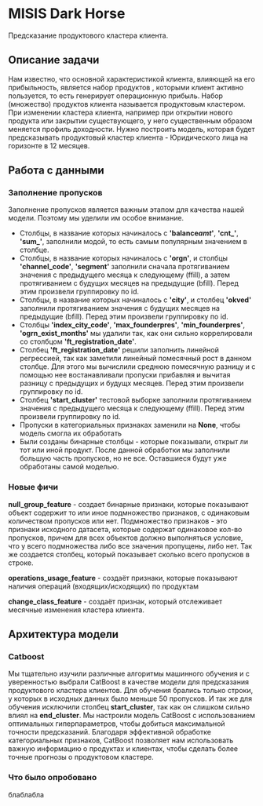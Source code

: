 # MISIS Dark Horse

Предсказание продуктового кластера клиента.

## Описание задачи

Нам известно, что основной характеристикой клиента, влияющей на его прибыльность, является набор продуктов , которыми клиент активно пользуется, то есть генерирует операционную прибыль. Набор (множество) продуктов клиента называется продуктовым кластером. При изменении кластера клиента, например при открытии нового продукта или закрытии существующего, у него существенным образом меняется профиль доходности. Нужно построить модель, которая будет предсказывать продуктовый кластер клиента - Юридического лица на горизонте в 12 месяцев.

## Работа с данными

### Заполнение пропусков

Заполнение пропусков является важным этапом для качества нашей модели. Поэтому мы уделили им особое внимание.

- Столбцы, в название которых начиналось с **'balance*amt*'**, **'cnt\_'**, **'sum\_'**, заполнили модой, то есть самым популярным значением в столбце.
- Столбцы, в название которых начиналось с **'orgn'**, и столбцы **'channel_code'**, **'segment'** заполнили сначала протягиванием значения с предыдущего месяца к следующему (ffill), а затем протягиванием с будущих месяцев на предыдущие (bfill). Перед этим произвели группировку по id.
- Столбцы, в название которых начиналось с **'city'**, и столбец **'okved'** заполнили протягиванием значения с будущих месяцев на предыдущие (bfill). Перед этим произвели группировку по id.
- Столбцы **'index_city_code'**, **'max_founderpres'**, **'min_founderpres'**, **'ogrn_exist_months'** мы удалили так, как они сильно коррелировали со столбцом **'ft_registration_date'**.
- Столбец **'ft_registration_date'** решили заполнить линейной регрессией, так как заметили линейный помесячный рост в данном столбце. Для этого мы вычислили среднюю помесячную разницу и с помощью нее востанавливали пропуски прибавляя и вычитая разницу с предыдущих и будущх месяцев. Перед этим произвели группировку по id.
- Столбец **'start_cluster'** тестовой выборке заполнили протягиванием значения с предыдущего месяца к следующему (ffill). Перед этим произвели группировку по id.
- Пропуски в категориальных признаках заменили на **None**, чтобы модель смогла их обработать
- Были созданы бинарные столбцы - которые показывали, открыт ли тот или иной продукт.
  После данной обработки мы заполнили большую часть пропусков, но не все. Оставшиеся будут уже обработаны самой моделью.

### Новые фичи

**null_group_feature** - создает бинарные признаки, которые показывают объект содержит то или иное подмножество признаков, с одинаковым количеством пропусков или нет. Подмножество признаков - это признаки исходного датасета, которые содержат одинаковое кол-во пропусков, причем для всех объектов должно выполняться условие, что у всего подмножества либо все значения пропущены, либо нет. Так же создается столбец, который показывает сколько всего пропусков в строке.

**operations_usage_feature** - создаёт признаки, которые показывают наличия операций (входящих/исходящих) по продуктам

**change_class_feature** - создаёт признак, который отслеживает месячные изменения кластера клиента.

## Архитектура модели

### Catboost

Мы тщательно изучили различные алгоритмы машинного обучения и с уверенностью выбрали CatBoost в качестве модели для предсказания продуктового кластера клиентов. Для обучения брались только строки, у которых в исходных данных было меньше 50 пропусков. И так же для обучения исключили столбец **start_cluster**, так как он слишком сильно влиял на **end_cluster**. Мы настроили модель CatBoost с использованием оптимальных гиперпараметров, чтобы добиться максимальной точности предсказаний. Благодаря эффективной обработке категориальных признаков, CatBoost позволяет нам использовать важную информацию о продуктах и клиентах, чтобы сделать более точные прогнозы о продуктовом кластере.

### Что было опробовано

блаблабла

